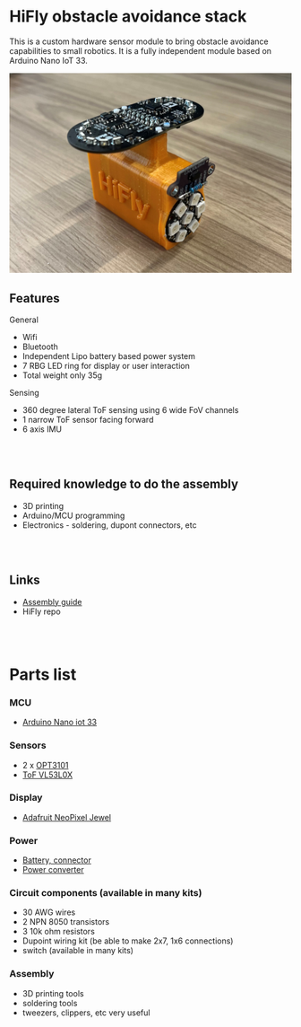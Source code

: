 # HiFly obstacle avoidance stack
This is a custom hardware sensor module to bring obstacle avoidance capabilities to small robotics. It is a fully independent module based on Arduino Nano IoT 33.


![image info](Assets/module_only_crop.jpg)


## Features
General
 - Wifi 
 - Bluetooth
 - Independent Lipo battery based power system
 - 7 RBG LED ring for display or user interaction
 - Total weight only 35g

 Sensing
 - 360 degree lateral ToF sensing using 6 wide FoV channels
 - 1 narrow ToF sensor facing forward
 - 6 axis IMU

<br/><br/>
## Required knowledge to do the assembly
- 3D printing 
- Arduino/MCU programming
- Electronics - soldering, dupont connectors, etc

<br/><br/>
## Links
- [Assembly guide](ASSEMBLY.md)
- HiFly repo

<br/><br/>

# Parts list

### MCU
- [Arduino Nano iot 33](https://www.amazon.ca/Arduino-Nano-33-IoT/dp/B07VW9TSKD/ref=sr_1_2?keywords=arduino+nano+iot+33&qid=1654530366&sr=8-2)

### Sensors
- 2 x [OPT3101](https://www.robotshop.com/ca/en/3-channel-wide-fov-time-of-flight-distance-sensor-opt3101-no-headers.html)
- [ToF VL53L0X](https://www.amazon.ca/gp/product/B097SJ37DX/ref=ppx_yo_dt_b_search_asin_title?ie=UTF8&psc=1)

### Display
- [Adafruit NeoPixel Jewel](https://www.amazon.ca/gp/product/B00Q9R8QUO/ref=ppx_yo_dt_b_search_asin_title?ie=UTF8&psc=1) 

### Power
- [Battery, connector](https://www.amazon.ca/gp/product/B08NYDQ3HZ/ref=ppx_yo_dt_b_search_asin_title?ie=UTF8&psc=1)
- [Power converter](https://leeselectronic.com/en/product/15123-pololu-5v-step-up-voltage-regulator-u1v11f5.html)

### Circuit components (available in many kits)
- 30 AWG wires
- 2 NPN 8050 transistors
- 3 10k ohm resistors
- Dupoint wiring kit (be able to make 2x7, 1x6 connections)
- switch (available in many kits)

### Assembly
- 3D printing tools
- soldering tools
- tweezers, clippers, etc very useful